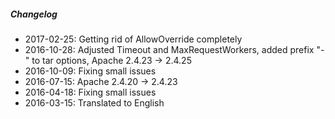 ##### Changelog

* 2017-02-25: Getting rid of AllowOverride completely
* 2016-10-28: Adjusted Timeout and MaxRequestWorkers, added prefix "-" to tar options, Apache 2.4.23 -> 2.4.25
* 2016-10-09: Fixing small issues
* 2016-07-15: Apache 2.4.20 -> 2.4.23
* 2016-04-18: Fixing small issues
* 2016-03-15: Translated to English

